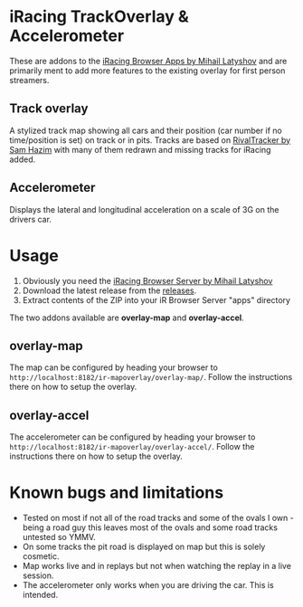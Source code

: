 iRacing TrackOverlay & Accelerometer 
====================================

These are addons to the [iRacing Browser Apps by Mihail Latyshov](http://ir-apps.kutu.ru/) and are primarily ment to add more features to the existing overlay for first person streamers.

Track overlay
-------------

A stylized track map showing all cars and their position (car number if no time/position is set) on track or in pits. Tracks are based on [RivalTracker by Sam Hazim](https://github.com/SamHazim/RivalTracker) with many of them redrawn and missing tracks for iRacing added.

Accelerometer
-------------

Displays the lateral and longitudinal acceleration on a scale of 3G on the drivers car.

Usage
=====

1. Obviously you need the [iRacing Browser Server by Mihail Latyshov](http://ir-apps.kutu.ru/)
2. Download the latest release from the [releases](//github.com/MorisatoK/ir-mapoverlay/releases).
3. Extract contents of the ZIP into your iR Browser Server "apps" directory

The two addons available are **overlay-map** and **overlay-accel**.

overlay-map
-----------

The map can be configured by heading your browser to `http://localhost:8182/ir-mapoverlay/overlay-map/`. Follow the instructions there on how to setup the overlay.

overlay-accel
-------------

The accelerometer can be configured by heading your browser to `http://localhost:8182/ir-mapoverlay/overlay-accel/`. Follow the instructions there on how to setup the overlay.

Known bugs and limitations
==========================

* Tested on most if not all of the road tracks and some of the ovals I own - being a road guy this leaves most of the ovals and some road tracks untested so YMMV.
* On some tracks the pit road is displayed on map but this is solely cosmetic.
* Map works live and in replays but not when watching the replay in a live session.
* The accelerometer only works when you are driving the car. This is intended.
